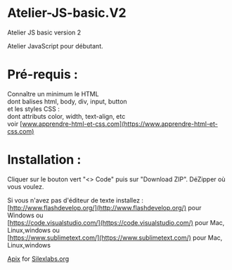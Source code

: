# Atelier-JS-basic.V2
 Atelier JS basic version 2
 
 Atelier JavaScript pour débutant.

# Pré-requis :
 
Connaître un minimum le HTML   
dont balises html, body, div, input, button  
et les styles CSS :  
dont attributs color, width, text-align, etc  
voir  [www.apprendre-html-et-css.com](https://www.apprendre-html-et-css.com)
	

# Installation : 
Cliquer sur le bouton vert "<> Code" puis sur "Download ZIP".
DéZipper où vous voulez.

Si vous n'avez pas d'éditeur de texte installez :  
[http://www.flashdevelop.org/](http://www.flashdevelop.org/) pour Windows 
ou  
[https://code.visualstudio.com/](https://code.visualstudio.com/) pour Mac, Linux,windows 
ou  
[https://www.sublimetext.com/](https://www.sublimetext.com/) pour Mac, Linux,windows

	
	
	
	
[Apix](http://www.pixaline.net/) for [Silexlabs.org](http://www.silexlabs.org/) 
    
 